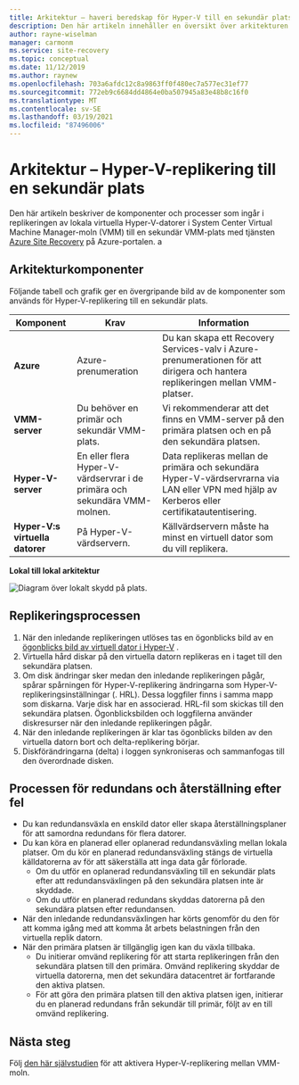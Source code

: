 ```yaml
---
title: Arkitektur – haveri beredskap för Hyper-V till en sekundär plats med Azure Site Recovery
description: Den här artikeln innehåller en översikt över arkitekturen för haveri beredskap för lokala virtuella Hyper-V-datorer till en sekundär System Center-VMM-plats med Azure Site Recovery.
author: rayne-wiselman
manager: carmonm
ms.service: site-recovery
ms.topic: conceptual
ms.date: 11/12/2019
ms.author: raynew
ms.openlocfilehash: 703a6afdc12c8a9863ff0f480ec7a577ec31ef77
ms.sourcegitcommit: 772eb9c6684dd4864e0ba507945a83e48b8c16f0
ms.translationtype: MT
ms.contentlocale: sv-SE
ms.lasthandoff: 03/19/2021
ms.locfileid: "87496006"
---
```

# <a name="architecture---hyper-v-replication-to-a-secondary-site"></a>Arkitektur – Hyper-V-replikering till en sekundär plats

Den här artikeln beskriver de komponenter och processer som ingår i replikeringen av lokala virtuella Hyper-V-datorer i System Center Virtual Machine Manager-moln (VMM) till en sekundär VMM-plats med tjänsten [Azure Site Recovery](site-recovery-overview.md) på Azure-portalen.
a

## <a name="architectural-components"></a>Arkitekturkomponenter

Följande tabell och grafik ger en övergripande bild av de komponenter som används för Hyper-V-replikering till en sekundär plats.

**Komponent** | **Krav** | **Information**
--- | --- | ---
**Azure** | Azure-prenumeration | Du kan skapa ett Recovery Services-valv i Azure-prenumerationen för att dirigera och hantera replikeringen mellan VMM-platser.
**VMM-server** | Du behöver en primär och sekundär VMM-plats. | Vi rekommenderar att det finns en VMM-server på den primära platsen och en på den sekundära platsen.
**Hyper-V-server** |  En eller flera Hyper-V-värdservrar i de primära och sekundära VMM-molnen. | Data replikeras mellan de primära och sekundära Hyper-V-värdservrarna via LAN eller VPN med hjälp av Kerberos eller certifikatautentisering.  
**Hyper-V:s virtuella datorer** | På Hyper-V-värdservern. | Källvärdservern måste ha minst en virtuell dator som du vill replikera.

**Lokal till lokal arkitektur**

![Diagram över lokalt skydd på plats.](./media/hyper-v-vmm-architecture/arch-onprem-onprem.png)

## <a name="replication-process"></a>Replikeringsprocessen

1. När den inledande replikeringen utlöses tas en ögonblicks bild av en [ögonblicks bild av virtuell dator i Hyper-V](/previous-versions/windows/it-pro/windows-server-2008-R2-and-2008/dd560637(v=ws.10)) .
2. Virtuella hård diskar på den virtuella datorn replikeras en i taget till den sekundära platsen.
3. Om disk ändringar sker medan den inledande replikeringen pågår, spårar spårningen för Hyper-V-replikering ändringarna som Hyper-V-replikeringsinställningar (. HRL). Dessa loggfiler finns i samma mapp som diskarna. Varje disk har en associerad. HRL-fil som skickas till den sekundära platsen. Ögonblicksbilden och loggfilerna använder diskresurser när den inledande replikeringen pågår.
4. När den inledande replikeringen är klar tas ögonblicks bilden av den virtuella datorn bort och delta-replikering börjar.
5. Diskförändringarna (delta) i loggen synkroniseras och sammanfogas till den överordnade disken.


## <a name="failover-and-failback-process"></a>Processen för redundans och återställning efter fel

- Du kan redundansväxla en enskild dator eller skapa återställningsplaner för att samordna redundans för flera datorer.
- Du kan köra en planerad eller oplanerad redundansväxling mellan lokala platser. Om du kör en planerad redundansväxling stängs de virtuella källdatorerna av för att säkerställa att inga data går förlorade.
    - Om du utför en oplanerad redundansväxling till en sekundär plats efter att redundansväxlingen på den sekundära platsen inte är skyddade.
    - Om du utför en planerad redundans skyddas datorerna på den sekundära platsen efter redundansen.
- När den inledande redundansväxlingen har körts genomför du den för att komma igång med att komma åt arbets belastningen från den virtuella replik datorn.
- När den primära platsen är tillgänglig igen kan du växla tillbaka.
    - Du initierar omvänd replikering för att starta replikeringen från den sekundära platsen till den primära. Omvänd replikering skyddar de virtuella datorerna, men det sekundära datacentret är fortfarande den aktiva platsen.
    - För att göra den primära platsen till den aktiva platsen igen, initierar du en planerad redundans från sekundär till primär, följt av en till omvänd replikering.



## <a name="next-steps"></a>Nästa steg


Följ [den här självstudien](hyper-v-vmm-disaster-recovery.md) för att aktivera Hyper-V-replikering mellan VMM-moln.

